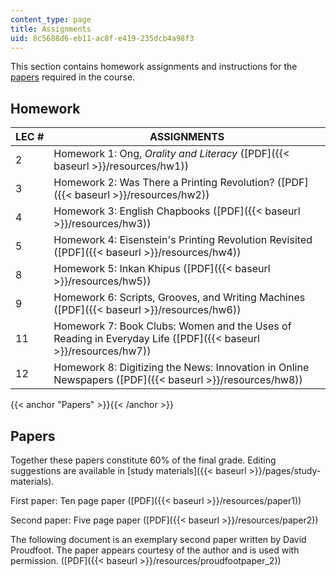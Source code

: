 ```yaml
---
content_type: page
title: Assignments
uid: 8c5688d6-eb11-ac8f-e419-235dcb4a98f3
---
```


This section contains homework assignments and instructions for the [papers](#Papers) required in the course.

Homework
--------

| LEC # | ASSIGNMENTS |
| --- | --- |
| 2 | Homework 1: Ong, _Orality and Literacy_ ([PDF]({{< baseurl >}}/resources/hw1)) |
| 3 | Homework 2: Was There a Printing Revolution? ([PDF]({{< baseurl >}}/resources/hw2)) |
| 4 | Homework 3: English Chapbooks ([PDF]({{< baseurl >}}/resources/hw3)) |
| 5 | Homework 4: Eisenstein's Printing Revolution Revisited ([PDF]({{< baseurl >}}/resources/hw4)) |
| 8 | Homework 5: Inkan Khipus ([PDF]({{< baseurl >}}/resources/hw5)) |
| 9 | Homework 6: Scripts, Grooves, and Writing Machines ([PDF]({{< baseurl >}}/resources/hw6)) |
| 11 | Homework 7: Book Clubs: Women and the Uses of Reading in Everyday Life ([PDF]({{< baseurl >}}/resources/hw7)) |
| 12 | Homework 8: Digitizing the News: Innovation in Online Newspapers ([PDF]({{< baseurl >}}/resources/hw8)) 

{{< anchor "Papers" >}}{{< /anchor >}}

Papers
------

Together these papers constitute 60% of the final grade. Editing suggestions are available in [study materials]({{< baseurl >}}/pages/study-materials).

First paper: Ten page paper ([PDF]({{< baseurl >}}/resources/paper1))

Second paper: Five page paper ([PDF]({{< baseurl >}}/resources/paper2))

The following document is an exemplary second paper written by David Proudfoot. The paper appears courtesy of the author and is used with permission. ([PDF]({{< baseurl >}}/resources/proudfootpaper_2))